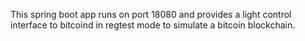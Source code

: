 This spring boot app runs on port 18080 and provides a light control interface to bitcoind in regtest mode to simulate a bitcoin blockchain. 